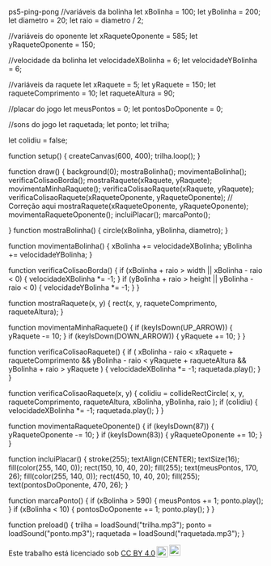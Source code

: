 ps5-ping-pong
//variáveis da bolinha let xBolinha = 100; let yBolinha = 200; let diametro = 20; let raio = diametro / 2;

//variáveis do oponente let xRaqueteOponente = 585; let yRaqueteOponente = 150;

//velocidade da bolinha let velocidadeXBolinha = 6; let velocidadeYBolinha = 6;

//variáveis da raquete let xRaquete = 5; let yRaquete = 150; let raqueteComprimento = 10; let raqueteAltura = 90;

//placar do jogo let meusPontos = 0; let pontosDoOponente = 0;

//sons do jogo let raquetada; let ponto; let trilha;

let colidiu = false;

function setup() { createCanvas(600, 400); trilha.loop(); }

function draw() { background(0); mostraBolinha(); movimentaBolinha(); verificaColisaoBorda(); mostraRaquete(xRaquete, yRaquete); movimentaMinhaRaquete(); verificaColisaoRaquete(xRaquete, yRaquete); verificaColisaoRaquete(xRaqueteOponente, yRaqueteOponente); // Correção aqui mostraRaquete(xRaqueteOponente, yRaqueteOponente); movimentaRaqueteOponente(); incluiPlacar(); marcaPonto();

} function mostraBolinha() { circle(xBolinha, yBolinha, diametro); }

function movimentaBolinha() { xBolinha += velocidadeXBolinha; yBolinha += velocidadeYBolinha; }

function verificaColisaoBorda() { if (xBolinha + raio > width || xBolinha - raio < 0) { velocidadeXBolinha *= -1; } if (yBolinha + raio > height || yBolinha - raio < 0) { velocidadeYBolinha *= -1; } }

function mostraRaquete(x, y) { rect(x, y, raqueteComprimento, raqueteAltura); }

function movimentaMinhaRaquete() { if (keyIsDown(UP_ARROW)) { yRaquete -= 10; } if (keyIsDown(DOWN_ARROW)) { yRaquete += 10; } }

function verificaColisaoRaquete() { if ( xBolinha - raio < xRaquete + raqueteComprimento && yBolinha - raio < yRaquete + raqueteAltura && yBolinha + raio > yRaquete ) { velocidadeXBolinha *= -1; raquetada.play(); } }

function verificaColisaoRaquete(x, y) { colidiu = collideRectCircle( x, y, raqueteComprimento, raqueteAltura, xBolinha, yBolinha, raio ); if (colidiu) { velocidadeXBolinha *= -1; raquetada.play(); } }

function movimentaRaqueteOponente() { if (keyIsDown(87)) { yRaqueteOponente -= 10; } if (keyIsDown(83)) { yRaqueteOponente += 10; } }

function incluiPlacar() { stroke(255); textAlign(CENTER); textSize(16); fill(color(255, 140, 0)); rect(150, 10, 40, 20); fill(255); text(meusPontos, 170, 26); fill(color(255, 140, 0)); rect(450, 10, 40, 20); fill(255); text(pontosDoOponente, 470, 26); }

function marcaPonto() { if (xBolinha > 590) { meusPontos += 1; ponto.play(); } if (xBolinha < 10) { pontosDoOponente += 1; ponto.play(); } }

function preload() { trilha = loadSound("trilha.mp3"); ponto = loadSound("ponto.mp3"); raquetada = loadSound("raquetada.mp3"); }


<p xmlns:cc="http://creativecommons.org/ns#" >Este trabalho está licenciado sob <a href="https://creativecommons.org/licenses/by/4.0/?ref=chooser-v1" target="_blank" rel="license noopener noreferrer" style="display:inline-block;">CC BY 4.0<img style="height:22px!important;margin-left:3px;vertical-align:text-bottom ;" src="https://mirrors.creativecommons.org/presskit/icons/cc.svg?ref=chooser-v1" alt=""><img style="height:22px!important;margin-left:3px;vertical -align:texto inferior;" src="https://mirrors.creativecommons.org/presskit/icons/by.svg?ref=chooser-v1" alt=""></a></p>